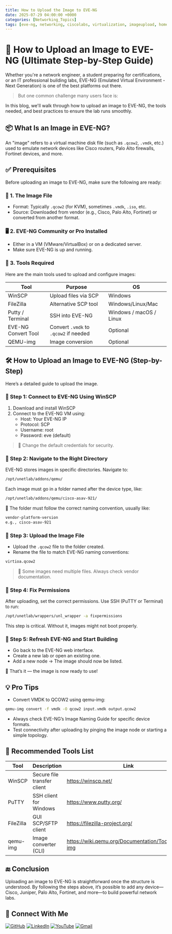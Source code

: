```yaml
---
title: How to Upload the Image to EVE-NG
date: 2025-07-29 04:00:00 +0000
categories: [Networking_Topics]
tags: [eve-ng, networking, ciscolabs, virtualization, imageupload, homelab, networksimulation]
---
```


# 🚀 How to Upload an Image to EVE-NG (Ultimate Step-by-Step Guide)

Whether you're a network engineer, a student preparing for certifications, or an IT professional building labs, EVE-NG (Emulated Virtual Environment - Next Generation) is one of the best platforms out there.

> But one common challenge many users face is:

In this blog, we'll walk through how to upload an image to EVE-NG, the tools needed, and best practices to ensure the lab runs smoothly.

## 📦 What Is an Image in EVE-NG?

An "image" refers to a virtual machine disk file (such as `.qcow2`, `.vmdk`, etc.) used to emulate network devices like Cisco routers, Palo Alto firewalls, Fortinet devices, and more.

## ✅ Prerequisites

Before uploading an image to EVE-NG, make sure the following are ready:

### 📁 1. The Image File

- Format: Typically `.qcow2` (for KVM), sometimes `.vmdk`, `.iso`, etc.
- Source: Downloaded from vendor (e.g., Cisco, Palo Alto, Fortinet) or converted from another format.

### 🖥️ 2. EVE-NG Community or Pro Installed

- Either in a VM (VMware/VirtualBox) or on a dedicated server.
- Make sure EVE-NG is up and running.

### 🔧 3. Tools Required

Here are the main tools used to upload and configure images:

| Tool | Purpose | OS |
| --- | --- | --- |
| WinSCP | Upload files via SCP | Windows |
| FileZilla | Alternative SCP tool | Windows/Linux/Mac |
| Putty / Terminal | SSH into EVE-NG | Windows / macOS / Linux |
| EVE-NG Convert Tool | Convert `.vmdk` to `.qcow2` if needed | Optional |
| QEMU-img | Image conversion | Optional |

## 🛠️ How to Upload an Image to EVE-NG (Step-by-Step)

Here’s a detailed guide to upload the image.

### 🔹 Step 1: Connect to EVE-NG Using WinSCP

1. Download and install WinSCP
2. Connect to the EVE-NG VM using:
   - Host: Your EVE-NG IP
   - Protocol: SCP
   - Username: root
   - Password: eve (default)

> 🔐 Change the default credentials for security.

### 🔹 Step 2: Navigate to the Right Directory

EVE-NG stores images in specific directories. Navigate to:

```bash
/opt/unetlab/addons/qemu/
```


Each image must go in a folder named after the device type, like:

```bash
/opt/unetlab/addons/qemu/cisco-asav-921/
```


📁 The folder must follow the correct naming convention, usually like:


```bash
vendor-platform-version
e.g., cisco-asav-921
```


### 🔹 Step 3: Upload the Image File

- Upload the `.qcow2` file to the folder created.
- Rename the file to match EVE-NG naming conventions:

```bash
virtioa.qcow2
```



> 📌 Some images need multiple files. Always check vendor documentation.

### 🔹 Step 4: Fix Permissions

After uploading, set the correct permissions. Use SSH (PuTTY or Terminal) to run:


```bash
/opt/unetlab/wrappers/unl_wrapper -a fixpermissions
```


This step is critical. Without it, images might not boot properly.

### 🔹 Step 5: Refresh EVE-NG and Start Building

- Go back to the EVE-NG web interface.
- Create a new lab or open an existing one.
- Add a new node → The image should now be listed.

🎉 That’s it — the image is now ready to use!

## 💡 Pro Tips

- Convert VMDK to QCOW2 using qemu-img:

```bash
qemu-img convert -f vmdk -O qcow2 input.vmdk output.qcow2
```


- Always check EVE-NG’s Image Naming Guide for specific device formats.
- Test connectivity after uploading by pinging the image node or starting a simple topology.

## 🧰 Recommended Tools List

| Tool | Description | Link |
| --- | --- | --- |
| WinSCP | Secure file transfer client | https://winscp.net/ |
| PuTTY | SSH client for Windows | https://www.putty.org/ |
| FileZilla | GUI SCP/SFTP client | https://filezilla-project.org/ |
| qemu-img | Image converter (CLI) | https://wiki.qemu.org/Documentation/Tools/qemu-img |

## 🔚 Conclusion

Uploading an image to EVE-NG is straightforward once the structure is understood. By following the steps above, it’s possible to add any device—Cisco, Juniper, Palo Alto, Fortinet, and more—to build powerful network labs.

## 🙌 Connect With Me

[![GitHub](https://img.shields.io/badge/GitHub-Profile-black?style=for-the-badge&logo=github)](https://github.com/Ntwork-Beginner)
[![LinkedIn](https://img.shields.io/badge/LinkedIn-Connect-blue?style=for-the-badge&logo=linkedin)](https://www.linkedin.com/in/ntworkbeginner/)
[![YouTube](https://img.shields.io/badge/YouTube-Subscribe-red?style=for-the-badge&logo=youtube)](https://www.youtube.com/@Ntwork_Beginner)
[![Gmail](https://img.shields.io/badge/Gmail-Mail-red?style=for-the-badge&logo=gmail)](mailto:your.bittudhillon011@gmail.com)
